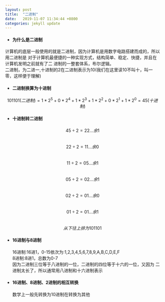 ```yaml
---
layout: post
title:  "二进制"
date:   2019-11-07 11:34:44 +0800
categories: jekyll update
---
```

<head>
<script type="text/javascript" src="http://cdn.mathjax.org/mathjax/latest/MathJax.js?config=default"></script>
</head>

- #### 为什么是二进制
计算机的底层一般使用的就是二进制，因为计算机是用数字电路搭建而成的，所以用二进制是
对于计算机最便捷的一种实现方式，结构简单、稳定、快捷，并且在计算机发明之前就有了二
进制的一整套体系，布尔逻辑。  
二进制，为二进一,十进制的2在二进制表示为10(我们在这里读10不叫十，叫一零，这样便于理解)

- #### 二进制换算为十进制  
$$ 101101(二进制)= 1*2^5+0*2^4+1*2^3+1*2^2+0*2^1+1*2^0=45(十进制) $$

- #### 十进制转二进制  
$$ 45 \div 2 =22...余 1$$  
$$ 22 \div 2 =11...余 0$$  
$$ 11 \div 2 =05...余 1$$  
$$ 05 \div 2 =02...余 1$$  
$$ 02 \div 2 =01...余 0$$  
$$ 01 \div 2 =01...余 1$$  
$$ 从下往上排为101101 $$

- #### 16进制与8进制
  16进制:16进1，0-15依次为:1,2,3,4,5,6,7,8,9,A,B,C,D,E,F  
  8进制:8进1，总数为0-7  
  因为二进制三位等于八进制的一位，二进制的四位等于十六的一位，又因为
  二进制太长了，所以通常用八进制和十六进制表示

- #### 16进制、8进制、2进制的相互转换
  数学上一般先转换为10进制在转换为其他